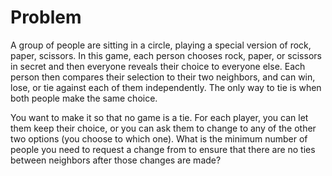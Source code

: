 # Problem

A group of people are sitting in a circle, playing a special version of rock, paper, scissors. In this game, each person chooses rock, paper, or scissors in secret and then everyone reveals their choice to everyone else. Each person then compares their selection to their two neighbors, and can win, lose, or tie against each of them independently. The only way to tie is when both people make the same choice.

You want to make it so that no game is a tie. For each player, you can let them keep their choice, or you can ask them to change to any of the other two options (you choose to which one). What is the minimum number of people you need to request a change from to ensure that there are no ties between neighbors after those changes are made?
